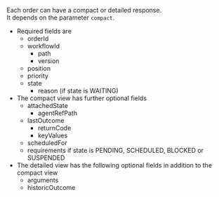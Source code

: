 Each order can have a compact or detailed response.<br/>
It depends on the parameter ``compact``.<br/>
* Required fields are
    * orderId
    * workflowId
    	* path
    	* version
    * position
    * priority
    * state
    	* reason (if state is WAITING)
* The compact view has further optional fields
    * attachedState
    	* agentRefPath
    * lastOutcome
    	* returnCode
    	* keyValues
    * scheduledFor
    * requirements if state is PENDING, SCHEDULED, BLOCKED or SUSPENDED
* The detailed view has the following optional fields in addition to the compact view
    * arguments
	* historicOutcome
